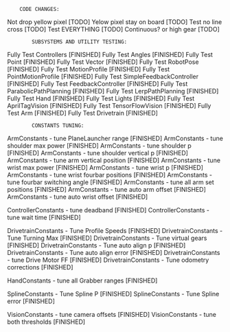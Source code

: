         CODE CHANGES:
Not drop yellow pixel           [TODO]
Yelow pixel stay on board          [TODO]
Test no line cross          [TODO]
Test EVERYTHING         [TODO]
Continuous? or high gear     [TODO]

            SUBSYSTEMS AND UTILITY TESTING:
Fully Test Controllers                  [FINISHED]
Fully Test Angles                       [FINISHED]
Fully Test Point                        [FINISHED]
Fully Test Vector                       [FINISHED]
Fully Test RobotPose                    [FINISHED]
Fully Test MotionProfile                [FINISHED]
Fully Test PointMotionProfile           [FINISHED]
Fully Test SimpleFeedbackController     [FINISHED]
Fully Test FeedbackController           [FINISHED]
Fully Test ParabolicPathPlanning        [FINISHED]
Fully Test LerpPathPlanning             [FINISHED]
Fully Test Hand                         [FINISHED]
Fully Test Lights                       [FINISHED]
Fully Test AprilTagVision               [FINISHED]
Fully Test TensorFlowVision             [FINISHED]
Fully Test Arm                          [FINISHED]
Fully Test Drivetrain                   [FINISHED]

            CONSTANTS TUNING:
ArmConstants - tune PlaneLauncher range         [FINISHED]
ArmConstants - tune shoulder max power          [FINISHED]
ArmConstants - tune shoulder p                  [FINISHED]
ArmConstants - tune shoulder vertical p         [FINISHED]
ArmConstants - tune arm vertical position       [FINISHED]
ArmConstants - tune wrist max power             [FINISHED]
ArmConstants - tune wrist p                     [FINISHED]
ArmConstants - tune wrist fourbar positions     [FINISHED]
ArmConstants - tune fourbar switching angle     [FINISHED]
ArmConstants - tune all arm set positions       [FINISHED]
ArmConstants - tune auto arm offset             [FINISHED]
ArmConstants - tune auto wrist offset           [FINISHED]


ControllerConstants - tune deadband             [FINISHED]
ControllerConstants - tune wait time            [FINISHED]

DrivetrainConstants - Tune Profile Speeds       [FINISHED]
DrivetrainConstants - Tune Turning Max          [FINISHED]
DrivetrainConstants - Tune virtual gears        [FINISHED]
DrivetrainConstants - Tune auto align p         [FINISHED]
DrivetrainConstants - Tune auto align error     [FINISHED]
DrivetrainConstants - tune Drive Motor FF       [FINISHED]
DrivetrainConstants - Tune odometry corrections [FINISHED]

HandConstants - tune all Grabber ranges         [FINISHED]

SplineConstants - Tune Spline P                 [FINISHED]
SplineConstants - Tune Spline error             [FINISHED]

VisionConstants - tune camera offsets           [FINISHED]
VisionConstants - tune both thresholds          [FINISHED]